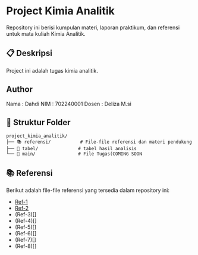 # Project Kimia Analitik

Repository ini berisi kumpulan materi, laporan praktikum, dan referensi untuk mata kuliah Kimia Analitik.

## 📋 Deskripsi
Project ini adalah tugas kimia analitik.

## Author
Nama  : Dahdi
NIM   : 702240001
Dosen : Deliza M.si

## 📁 Struktur Folder

```
project_kimia_analitik/
├── 📚 referensi/           # File-file referensi dan materi pendukung
├── 🔬 tabel/               # tabel hasil analisis
└── 📖 main/                # File Tugas(COMING SOON
```

## 📚 Referensi

Berikut adalah file-file referensi yang tersedia dalam repository ini:
- [Ref-1](.referensi/ref-1_35.+Ilham.pdf)
- [Ref-2](.referensi/ref-2_aazhari,+6.+Syamsul+Bahri.pdf)
- (Ref-3)[]
- (Ref-4)[]
- (Ref-5)[]
- (Ref-6)[]
- (Ref-7)[]
- (Ref-8)[]

